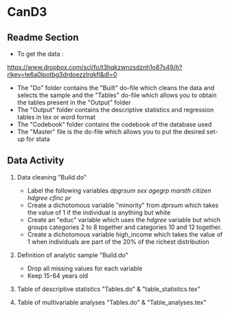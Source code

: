 # CanD3
## Readme Section


* To get the data :


https://www.dropbox.com/scl/fo/t3hqkzwnzsdznh1o87s49/h?rlkey=te6a0lpotbg3drdoezzlrqkfl&dl=0


* The "Do" folder contains the "Built" do-file which cleans the data and selects the sample and the "Tables" do-file which allows you to obtain the tables present in the "Output" folder
* The "Output" folder contains the descriptive statistics and regression tables in tex or word format
* The "Codebook" folder contains the codebook of the database used
* The "Master" file is the do-file which allows you to put the desired set-up for stata
  
## Data Activity

1. Data cleaning "Build.do"

   * Label the following variables *dpgrsum sex agegrp marsth citizen hdgree cfinc pr*
   * Create a dichotomous variable "minority" from *dprsum* which takes the value of 1 if the individual is anything but white
   * Create an "educ" variable which uses the *hdgree* variable but which groups categories 2 to 8 together and categories 10 and 12 together.
   * Create a dichotomous variable high_income which takes the value of 1 when individuals are part of the 20% of the richest distribution
2. Definition of analytic sample "Build.do"

   * Drop all missing values for each variable
   * Keep 15-64 years old
4. Table of descriptive statistics "Tables.do" & "table_statistics.tex"
5. Table of multivariable analyses "Tables.do" & "Table_analyses.tex"
